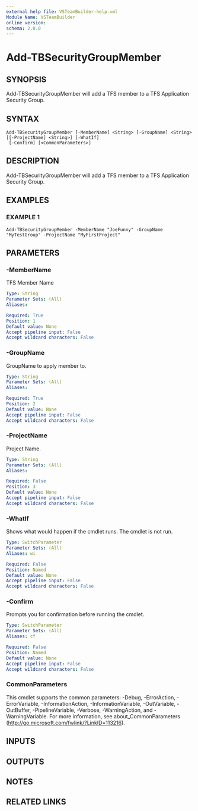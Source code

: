 ```yaml
---
external help file: VSTeamBuilder-help.xml
Module Name: VSTeamBuilder
online version:
schema: 2.0.0
---
```


# Add-TBSecurityGroupMember

## SYNOPSIS
Add-TBSecurityGroupMember will add a TFS member to a TFS Application Security Group.

## SYNTAX

```
Add-TBSecurityGroupMember [-MemberName] <String> [-GroupName] <String> [[-ProjectName] <String>] [-WhatIf]
 [-Confirm] [<CommonParameters>]
```

## DESCRIPTION
Add-TBSecurityGroupMember will add a TFS member to a TFS Application Security Group.

## EXAMPLES

### EXAMPLE 1
```
Add-TBSecurityGroupMember -MemberName "JoeFunny" -GroupName "MyTestGroup" -ProjectName "MyFirstProject"
```

## PARAMETERS

### -MemberName
TFS Member Name

```yaml
Type: String
Parameter Sets: (All)
Aliases:

Required: True
Position: 1
Default value: None
Accept pipeline input: False
Accept wildcard characters: False
```

### -GroupName
GroupName to apply member to.

```yaml
Type: String
Parameter Sets: (All)
Aliases:

Required: True
Position: 2
Default value: None
Accept pipeline input: False
Accept wildcard characters: False
```

### -ProjectName
Project Name.

```yaml
Type: String
Parameter Sets: (All)
Aliases:

Required: False
Position: 3
Default value: None
Accept pipeline input: False
Accept wildcard characters: False
```

### -WhatIf
Shows what would happen if the cmdlet runs.
The cmdlet is not run.

```yaml
Type: SwitchParameter
Parameter Sets: (All)
Aliases: wi

Required: False
Position: Named
Default value: None
Accept pipeline input: False
Accept wildcard characters: False
```

### -Confirm
Prompts you for confirmation before running the cmdlet.

```yaml
Type: SwitchParameter
Parameter Sets: (All)
Aliases: cf

Required: False
Position: Named
Default value: None
Accept pipeline input: False
Accept wildcard characters: False
```

### CommonParameters
This cmdlet supports the common parameters: -Debug, -ErrorAction, -ErrorVariable, -InformationAction, -InformationVariable, -OutVariable, -OutBuffer, -PipelineVariable, -Verbose, -WarningAction, and -WarningVariable.
For more information, see about_CommonParameters (http://go.microsoft.com/fwlink/?LinkID=113216).

## INPUTS

## OUTPUTS

## NOTES

## RELATED LINKS
